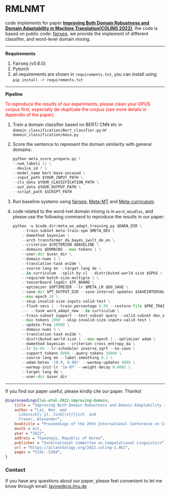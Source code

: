 # **RMLNMT**

code implements for paper **[Improving Both Domain Robustness and Domain Adaptability in Machine Translation(COLING 2022)](https://aclanthology.org/2022.coling-1.461/)**, 
the code is based on public code: [fairseq](https://github.com/facebookresearch/fairseq), we provide the implement of different classifier, and word-level domain mixing.

------

**Requirements**

1. Fairseq (v0.6.0)
2. Pytorch
2. all requirements are shown in ```requirements.txt```, you can install using ```pip install -r requirements.txt ```

------

**Pipeline**

<font color=red>To reproduce the results of our experiments, please clean your OPUS corpus first, especially de-duplicate the corpus (see more details in Appendix of the paper).</font>

1. Train a domain classifier based on BERT/ CNN etc in ```domain_classification/Bert_classfier.py``` or ```domain_classification/main.py```

2. Score the sentence to represent the domain similarity with general domains:

   ``````python
   python meta_score_prepare.py \
   --num_labels 11 \
   --device_id 7 \
   --model_name bert-base-uncased \
   --input_path $YOUR_INPUT_PATH \
   --cls_data $YOUR_CLASSIFICATION_PATH \
   --out_data $YOUR_OUTPUT_PATH \
   --script_path $SCRIPT_PATH
   ``````

3. Run baseline systems using [fairseq](https://github.com/pytorch/fairseq), [Meta-MT](https://www.dropbox.com/s/jguxb75utg1dmxl/meta-mt.zip?dl=0) and [Meta-curriculum](https://github.com/NLP2CT/Meta-Curriculum).

4. code related to the word-lvel domain mixing is in ```word_moudles```, and please use the following command to reproduce the results in our paper:

   ```python
   python -u $code_dir/meta_ws_adapt_training.py $DARA_DIR \
       --train-subset meta-train-spm $META_DEV \
       --damethod bayesian \
       --arch transformer_da_bayes_iwslt_de_en \
       --criterion $CRITERION $BASELINE \
       --domains $DOMAINS --max-tokens 1 \
       --user-dir $user_dir \
       --domain-nums 5 \
       --translation-task en2de \
       --source-lang en --target-lang de \
       --is-curriculum --split-by-cl --distributed-world-size $GPUS \
       --required-batch-size-multiple 1 \
       --tensorboard-logdir $TF_BOARD \
       --optimizer $OPTIMIZER --lr $META_LR $DO_SAVE \
       --save-dir $PT_OUTPUT_DIR --save-interval-updates $SAVEINTERVALUPDATES \
       --max-epoch 20 \
       --skip-invalid-size-inputs-valid-test \
       --flush-secs 1 --train-percentage 0.99 --restore-file $PRE_TRAIN --log-format json \
       --- --task word_adapt_new --is-curriculum \
       --train-subset support --test-subset query --valid-subset dev_sub \
       --max-tokens 2000 --skip-invalid-size-inputs-valid-test \
       --update-freq 10000 \
       --domain-nums 5 \
       --translation-task en2de \
       --distributed-world-size 1 --max-epoch 1 --optimizer adam \
       --damethod bayesian --criterion cross_entropy_da \
       --lr 5e-05 --lr-scheduler inverse_sqrt --no-save \
       --support-tokens 8000 --query-tokens 16000 \
       --source-lang en --label-smoothing 0.1 \
       --adam-betas '(0.9, 0.98)' --warmup-updates 4000 \
       --warmup-init-lr '1e-07' --weight-decay 0.0001 \
       --target-lang de \
       --user-dir $user_dir
   ```

****
If you find our paper useful, please kindly cite our paper. Thanks!
```bibtex
@inproceedings{lai-etal-2022-improving-domain,
    title = "Improving Both Domain Robustness and Domain Adaptability in Machine Translation",
    author = "Lai, Wen  and
      Libovick{\'y}, Jind{\v{r}}ich  and
      Fraser, Alexander",
    booktitle = "Proceedings of the 29th International Conference on Computational Linguistics",
    month = oct,
    year = "2022",
    address = "Gyeongju, Republic of Korea",
    publisher = "International Committee on Computational Linguistics",
    url = "https://aclanthology.org/2022.coling-1.461",
    pages = "5191--5204",
}
```
   
### Contact
If you have any questions about our paper, please feel convenient to let me know through email: [lavine@cis.lmu.de](mailto:lavine@cis.lmu.de) 

   

